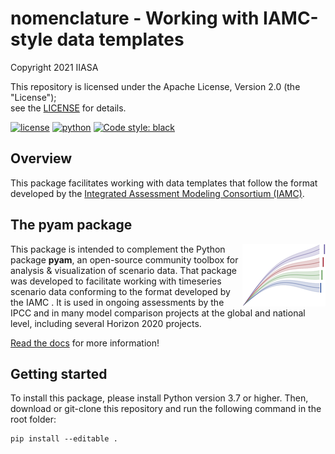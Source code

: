 # nomenclature - Working with IAMC-style data templates

Copyright 2021 IIASA

This repository is licensed under the Apache License, Version 2.0 (the "License");  
see the [LICENSE](LICENSE) for details. 

[![license](https://img.shields.io/badge/License-Apache%202.0-black)](https://github.com/IAMconsortium/nomenclature/blob/main/LICENSE)
[![python](https://img.shields.io/badge/python-3.7_|_3.8_|_3.9-blue?logo=python&logoColor=white)](https://github.com/IAMconsortium/pyam)
[![Code style: black](https://img.shields.io/badge/code%20style-black-000000.svg)](https://github.com/psf/black)

## Overview

This package facilitates working with data templates that follow the format developed by
the [Integrated Assessment Modeling Consortium (IAMC)](https://www.iamconsortium.org).

## The pyam package

<img src="./_static/pyam-logo.png" width="133" height="100" align="right" alt="pyam logo" />

This package is intended to complement the Python package **pyam**,
an open-source community toolbox for analysis & visualization of scenario data.
That package was developed to facilitate working with timeseries scenario data
conforming to the format developed by the IAMC .
It is used in ongoing assessments by the IPCC and in many model comparison
projects at the global and national level, including several Horizon 2020 projects.

[Read the docs](https://pyam-iamc.readthedocs.io) for more information!

## Getting started

To install this package, please install Python version 3.7 or higher. Then,
download or git-clone this repository and run the following command in the root folder:

```
pip install --editable .
```
